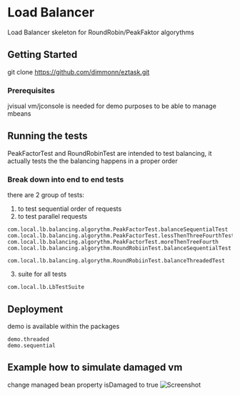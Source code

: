 # Load Balancer

Load Balancer skeleton for RoundRobin/PeakFaktor algorythms

## Getting Started

git clone https://github.com/dimmonn/eztask.git


### Prerequisites

jvisual vm/jconsole is needed for demo purposes to be able to manage mbeans


## Running the tests

PeakFactorTest and RoundRobinTest are intended to test  balancing, it actually tests the the balancing happens in a proper order

### Break down into end to end tests

there are 2 group of tests:
1. to test sequential order of requests
2. to test parallel requests 

```
com.local.lb.balancing.algorythm.PeakFactorTest.balanceSequentialTest
com.local.lb.balancing.algorythm.PeakFactorTest.lessThenThreeFourthTest
com.local.lb.balancing.algorythm.PeakFactorTest.moreThenTreeFourth
com.local.lb.balancing.algorythm.RoundRobiinTest.balanceSequentialTest

com.local.lb.balancing.algorythm.RoundRobiinTest.balanceThreadedTest

```
3. suite for all tests

```
com.local.lb.LbTestSuite
```

## Deployment

demo is available within the packages

```
demo.threaded
demo.sequential
```
## Example how to simulate damaged vm
change managed bean property isDamaged to true
![Screenshot](mbeans.png) 